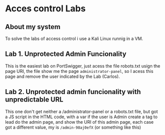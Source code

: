 # Acces control Labs

## About my system

To solve the labs of access control i use a Kali Linux runnig in a VM.

## Lab 1. Unprotected Admin Funcionality

This is the easiest lab on PortSwigger, just acess the file robots.txt usign the page URI, the file show me the page `administrator-panel`, so I acess this page and remove the user indicated by the Lab (Carlos).

## Lab 2. Unprotected admin funcionality with unpredictable URL

This one don't get neither a /administrator-panel or a robots.txt file, but got a JS script in the HTML code, with a var if the user is Admin create a tag to lead do the admin page, and show the URI of this admin page, each case got a different value, my is `/admin-98aj0efX` (or something like this)
